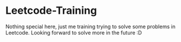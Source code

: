 # Leetcode-Training

Nothing special here, just me training trying to solve some problems in Leetcode. Looking forward to solve more in the future :D
